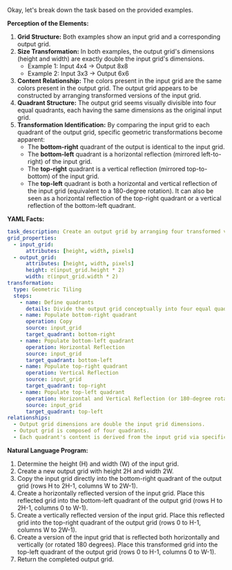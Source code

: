 Okay, let's break down the task based on the provided examples.

**Perception of the Elements:**

1.  **Grid Structure:** Both examples show an input grid and a corresponding output grid.
2.  **Size Transformation:** In both examples, the output grid's dimensions (height and width) are exactly double the input grid's dimensions.
    *   Example 1: Input 4x4 -> Output 8x8
    *   Example 2: Input 3x3 -> Output 6x6
3.  **Content Relationship:** The colors present in the input grid are the same colors present in the output grid. The output grid appears to be constructed by arranging transformed versions of the input grid.
4.  **Quadrant Structure:** The output grid seems visually divisible into four equal quadrants, each having the same dimensions as the original input grid.
5.  **Transformation Identification:** By comparing the input grid to each quadrant of the output grid, specific geometric transformations become apparent:
    *   The **bottom-right** quadrant of the output is identical to the input grid.
    *   The **bottom-left** quadrant is a horizontal reflection (mirrored left-to-right) of the input grid.
    *   The **top-right** quadrant is a vertical reflection (mirrored top-to-bottom) of the input grid.
    *   The **top-left** quadrant is both a horizontal and vertical reflection of the input grid (equivalent to a 180-degree rotation). It can also be seen as a horizontal reflection of the top-right quadrant or a vertical reflection of the bottom-left quadrant.

**YAML Facts:**


```yaml
task_description: Create an output grid by arranging four transformed versions of the input grid in a 2x2 layout.
grid_properties:
  - input_grid:
      attributes: [height, width, pixels]
  - output_grid:
      attributes: [height, width, pixels]
      height: ट(input_grid.height * 2)
      width: ट(input_grid.width * 2)
transformation:
  type: Geometric Tiling
  steps:
    - name: Define quadrants
      details: Divide the output grid conceptually into four equal quadrants (top-left, top-right, bottom-left, bottom-right), each the size of the input grid.
    - name: Populate bottom-right quadrant
      operation: Copy
      source: input_grid
      target_quadrant: bottom-right
    - name: Populate bottom-left quadrant
      operation: Horizontal Reflection
      source: input_grid
      target_quadrant: bottom-left
    - name: Populate top-right quadrant
      operation: Vertical Reflection
      source: input_grid
      target_quadrant: top-right
    - name: Populate top-left quadrant
      operation: Horizontal and Vertical Reflection (or 180-degree rotation)
      source: input_grid
      target_quadrant: top-left
relationships:
  - Output grid dimensions are double the input grid dimensions.
  - Output grid is composed of four quadrants.
  - Each quadrant's content is derived from the input grid via specific reflections or a direct copy.
```


**Natural Language Program:**

1.  Determine the height (H) and width (W) of the input grid.
2.  Create a new output grid with height 2H and width 2W.
3.  Copy the input grid directly into the bottom-right quadrant of the output grid (rows H to 2H-1, columns W to 2W-1).
4.  Create a horizontally reflected version of the input grid. Place this reflected grid into the bottom-left quadrant of the output grid (rows H to 2H-1, columns 0 to W-1).
5.  Create a vertically reflected version of the input grid. Place this reflected grid into the top-right quadrant of the output grid (rows 0 to H-1, columns W to 2W-1).
6.  Create a version of the input grid that is reflected both horizontally and vertically (or rotated 180 degrees). Place this transformed grid into the top-left quadrant of the output grid (rows 0 to H-1, columns 0 to W-1).
7.  Return the completed output grid.